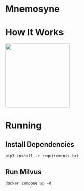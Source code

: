 # Mnemosyne

# How It Works
<div>
<a href="https://user-images.githubusercontent.com/5853428/237001597-bcdd4313-03c7-47a4-971e-d1afb2d78d2b.png"><img src="https://user-images.githubusercontent.com/5853428/237001597-bcdd4313-03c7-47a4-971e-d1afb2d78d2b.png" align="center" width="200"></a>
</div>

# Running

## Install Dependencies

```
pip3 install -r requirements.txt
```

## Run Milvus

```
docker compose up -d
```
